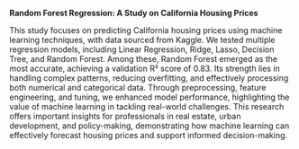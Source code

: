 **Random Forest Regression: A Study on California Housing Prices**

This study focuses on predicting California housing prices using machine learning 
techniques, with data sourced from Kaggle. We tested multiple regression models, 
including Linear Regression, Ridge, Lasso, Decision Tree, and Random Forest. Among 
these, Random Forest emerged as the most accurate, achieving a validation R² score of 
0.83. Its strength lies in handling complex patterns, reducing overfitting, and effectively 
processing both numerical and categorical data. Through preprocessing, feature 
engineering, and tuning, we enhanced model performance, highlighting the value of 
machine learning in tackling real-world challenges. This research offers important 
insights for professionals in real estate, urban development, and policy-making, 
demonstrating how machine learning can effectively forecast housing prices and 
support informed decision-making.
